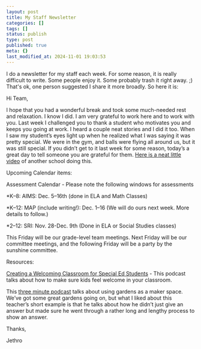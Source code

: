 ```yaml
---
layout: post
title: My Staff Newsletter
categories: []
tags: []
status: publish
type: post
published: true
meta: {}
last_modified_at: 2024-11-01 19:03:53
---
```


I do a newsletter for my staff each week. For some reason, it is really difficult to write. Some people enjoy it. Some probably trash it right away. ;) That's ok, one person suggested I share it more broadly. So here it is:

Hi Team,


I hope that you had a wonderful break and took some much-needed rest and relaxation. I know I did. I am very grateful to work here and to work with you. Last week I challenged you to thank a student who motivates you and keeps you going at work. I heard a couple neat stories and I did it too. When I saw my student’s eyes light up when he realized what I was saying it was pretty special. We were in the gym, and balls were flying all around us, but it was still special. If you didn’t get to it last week for some reason, today’s a great day to tell someone you are grateful for them. 
[Here is a neat little video](https://www.youtube.com/watch?v=UFLzjl9OZm4) of another school doing this.


Upcoming Calendar items:


Assessment Calendar -  Please note the following windows for assessments


*K–8:  AIMS:  Dec. 5–16th (done in ELA and Math Classes)


*K–12:  MAP (include writing!):  Dec. 1–16 (We will do ours next week. More details to follow.)


*2–12:   SRI:  Nov. 28-Dec. 9th (Done in ELA or Social Studies classes)


This Friday will be our grade-level team meetings. Next Friday will be our committee meetings, and the following Friday will be a party by the sunshine committee.


Resources:



[Creating a Welcoming Classroom for Special Ed Students](https://overcast.fm/+CcIce5RKc) - This podcast talks about how to make sure kids feel welcome in your classroom.


This 
[three minute podcast](https://overcast.fm/+Gw9lh_960) talks about using gardens as a maker space. We’ve got some great gardens going on, but what I liked about this teacher’s short example is that he talks about how he didn’t just give an answer but made sure he went through a rather long and lengthy process to show an answer.


Thanks,


Jethro
